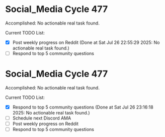 # Social_Media Cycle 477

Accomplished: No actionable real task found.

Current TODO List:

- [x] Post weekly progress on Reddit  (Done at Sat Jul 26 22:55:29 2025: No actionable real task found.)
- [ ] Respond to top 5 community questions

# Social_Media Cycle 477

Accomplished: No actionable real task found.

Current TODO List:

- [x] Respond to top 5 community questions  (Done at Sat Jul 26 23:16:18 2025: No actionable real task found.)
- [ ] Schedule next Discord AMA
- [ ] Post weekly progress on Reddit
- [ ] Respond to top 5 community questions
